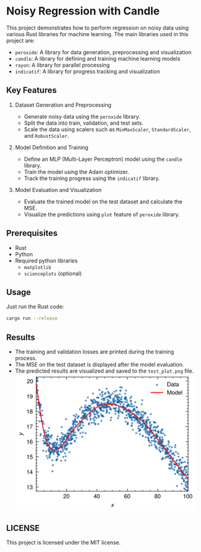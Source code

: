 # Noisy Regression with Candle

This project demonstrates how to perform regression on noisy data using various Rust libraries for machine learning. The main libraries used in this project are:

- `peroxide`: A library for data generation, preprocessing and visualization
- `candle`: A library for defining and training machine learning models
- `rayon`: A library for parallel processing
- `indicatif`: A library for progress tracking and visualization

## Key Features

1. Dataset Generation and Preprocessing
   - Generate noisy data using the `peroxide` library.
   - Split the data into train, validation, and test sets.
   - Scale the data using scalers such as `MinMaxScaler`, `StandardScaler`, and `RobustScaler`.

2. Model Definition and Training
   - Define an MLP (Multi-Layer Perceptron) model using the `candle` library.
   - Train the model using the Adam optimizer.
   - Track the training progress using the `indicatif` library.

3. Model Evaluation and Visualization
   - Evaluate the trained model on the test dataset and calculate the MSE.
   - Visualize the predictions using `plot` feature of `peroxide` library.

## Prerequisites

- Rust
- Python
- Required python libraries
  - `matplotlib`
  - `scienceplots` (optional)

## Usage

Just run the Rust code:

```sh
cargo run --release
```

## Results

- The training and validation losses are printed during the training process.
- The MSE on the test dataset is displayed after the model evaluation.
- The predicted results are visualized and saved to the `test_plot.png` file.
  ![test_plot.png](test_plot.png)

## LICENSE

This project is licensed under the MIT license.
